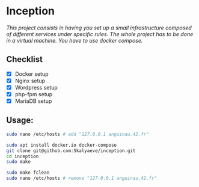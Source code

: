 # Inception

*This project consists in having you set up a small infrastructure composed of different services under specific rules.*
*The whole project has to be done in a virtual machine. You have to use docker compose.*

## Checklist
- [x] Docker setup
- [x] Nginx setup
- [x] Wordpress setup
- [x] php-fpm setup
- [x] MariaDB setup

## Usage:
```sh
sudo nano /etc/hosts # add "127.0.0.1 anguinau.42.fr"
```
```sh
sudo apt install docker.io docker-compose
git clone git@github.com:Skalyaeve/inception.git
cd inception
sudo make
```
```sh
sudo make fclean
sudo nano /etc/hosts # remove "127.0.0.1 anguinau.42.fr"
```

